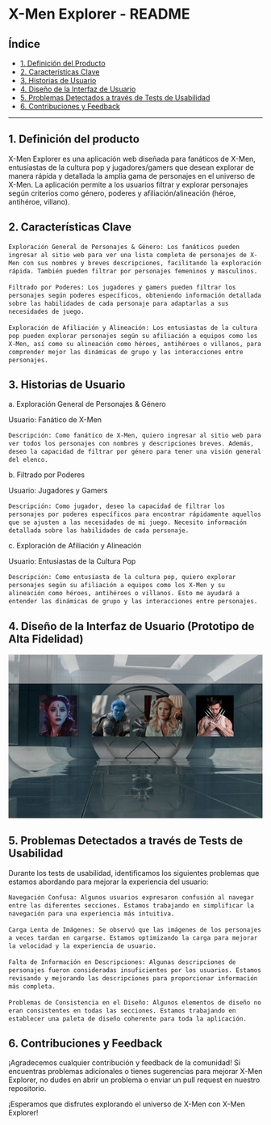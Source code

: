 # X-Men Explorer - README

## Índice

* [1. Definición del Producto](#1-Definición-del-Producto)
* [2. Características Clave](#2-Características-Clave)
* [3. Historias de Usuario](#3-Historias-de-Usuario)
* [4. Diseño de la Interfaz de Usuario](#4-funcionalidades-Diseño-de-la-Interfaz-de-Usuario)
* [5. Problemas Detectados a través de Tests de Usabilidad](#5-Problemas-Detectados-a-través-de-Tests-de-Usabilidad)
* [6. Contribuciones y Feedback](#6-Contribuciones-y-Feedback)


***

## 1. Definición del producto

X-Men Explorer es una aplicación web diseñada para fanáticos de X-Men, entusiastas de la cultura pop y jugadores/gamers que desean explorar de manera rápida y detallada la amplia gama de personajes en el universo de X-Men. La aplicación permite a los usuarios filtrar y explorar personajes según criterios como género, poderes y afiliación/alineación (héroe, antihéroe, villano).

## 2. Características Clave

    Exploración General de Personajes & Género: Los fanáticos pueden ingresar al sitio web para ver una lista completa de personajes de X-Men con sus nombres y breves descripciones, facilitando la exploración rápida. También pueden filtrar por personajes femeninos y masculinos.

    Filtrado por Poderes: Los jugadores y gamers pueden filtrar los personajes según poderes específicos, obteniendo información detallada sobre las habilidades de cada personaje para adaptarlas a sus necesidades de juego.

    Exploración de Afiliación y Alineación: Los entusiastas de la cultura pop pueden explorar personajes según su afiliación a equipos como los X-Men, así como su alineación como héroes, antihéroes o villanos, para comprender mejor las dinámicas de grupo y las interacciones entre personajes.

## 3. Historias de Usuario
a. Exploración General de Personajes & Género

Usuario: Fanático de X-Men

    Descripción: Como fanático de X-Men, quiero ingresar al sitio web para ver todos los personajes con nombres y descripciones breves. Además, deseo la capacidad de filtrar por género para tener una visión general del elenco.

b. Filtrado por Poderes

Usuario: Jugadores y Gamers

    Descripción: Como jugador, deseo la capacidad de filtrar los personajes por poderes específicos para encontrar rápidamente aquellos que se ajusten a las necesidades de mi juego. Necesito información detallada sobre las habilidades de cada personaje.

c. Exploración de Afiliación y Alineación

Usuario: Entusiastas de la Cultura Pop

    Descripción: Como entusiasta de la cultura pop, quiero explorar personajes según su afiliación a equipos como los X-Men y su alineación como héroes, antihéroes o villanos. Esto me ayudará a entender las dinámicas de grupo y las interacciones entre personajes.

## 4. Diseño de la Interfaz de Usuario (Prototipo de Alta Fidelidad)
![img](src/imagesdata/prototipo.jpg)

## 5. Problemas Detectados a través de Tests de Usabilidad
Durante los tests de usabilidad, identificamos los siguientes problemas que estamos abordando para mejorar la experiencia del usuario:

    Navegación Confusa: Algunos usuarios expresaron confusión al navegar entre las diferentes secciones. Estamos trabajando en simplificar la navegación para una experiencia más intuitiva.

    Carga Lenta de Imágenes: Se observó que las imágenes de los personajes a veces tardan en cargarse. Estamos optimizando la carga para mejorar la velocidad y la experiencia de usuario.

    Falta de Información en Descripciones: Algunas descripciones de personajes fueron consideradas insuficientes por los usuarios. Estamos revisando y mejorando las descripciones para proporcionar información más completa.

    Problemas de Consistencia en el Diseño: Algunos elementos de diseño no eran consistentes en todas las secciones. Estamos trabajando en establecer una paleta de diseño coherente para toda la aplicación.

## 6. Contribuciones y Feedback
¡Agradecemos cualquier contribución y feedback de la comunidad! Si encuentras problemas adicionales o tienes sugerencias para mejorar X-Men Explorer, no dudes en abrir un problema o enviar un pull request en nuestro repositorio.

¡Esperamos que disfrutes explorando el universo de X-Men con X-Men Explorer!



